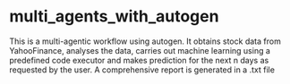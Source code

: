 # multi_agents_with_autogen
This is a multi-agentic workflow using autogen. It obtains stock data from YahooFinance, analyses the data, carries out machine learning using a predefined code executor and makes prediction for the next n days as requested by the user. A comprehensive report is generated in a .txt file
